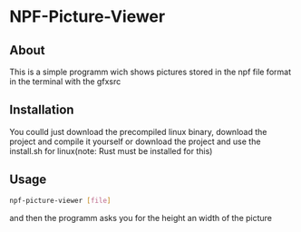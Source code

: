 # NPF-Picture-Viewer
## About
This is a simple programm wich shows pictures stored in the npf file format in the terminal with the gfxsrc
## Installation
You coulld just download the precompiled linux binary, download the project and compile it yourself or download the project and use the install.sh for linux(note: Rust must be installed for this)
## Usage
```bash
npf-picture-viewer [file]
```
and then the programm asks you for the height an width of the picture